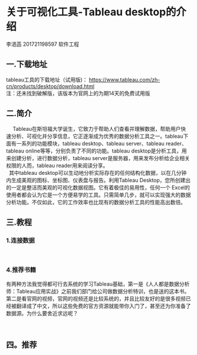 # 关于可视化工具-Tableau desktop的介绍
李浥菡 201721198597 软件工程

## 一.下载地址
tableau工具的下载地址（试用版)： https://www.tableau.com/zh-cn/products/desktop/download.html<br>
注：还未找到破解版，该版本为官网上的为期14天的免费试用版<br>

##  二.简介
　 Tableau在斯坦福大学诞生，它致力于帮助人们查看并理解数据，帮助用户快速分析、可视化并分享信息，它正逐渐成为优秀的数据分析工具之一。tableau下面有一系列的功能模块，tableau desktop、tableau server、tableau reader、tableau online等等，分别负责了不同的功能。tableau desktop是分析工具，用来创建分析，进行数据分析，tableau server是服务器，用来发布分析给企业相关权限的人而，tableau reader用来阅读分享。  
   其中tableau desktop可以生动地分析实际存在的任何结构化数据，以在几分钟内生成美观的图标、坐标图、仪表盘与报告。利用Tableau Desktop，您所创建出的一定是整洁而美观的可视化数据视图。它有着极佳的易用性，任何一个 Excel的使用者都会认为它是一个方便易学的工具。只需简单几步，就可以实现强大的数据分析功能。不仅如此，它的工作效率也比现有的数据分析工具的性能高出数倍。
   
## 三.教程
### 1.连接数据
   
   
### 4.推荐书籍
有两种方法我觉得都可行去系统的学习Tableau基础，第一是《人人都是数据分析师：Tableau应用实战》之前我们部门给公司做数据分析特训，也是送的这本书。第二是看官网的视频，官网的视频还是比较系统的，并且比较友好的是很多视频已经被翻译成了中文，所以这些免费的官方资源就能带你入门了，甚至还为你准备了数据源。为什么要舍近求远呢？

  
## 四。推荐


